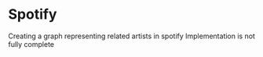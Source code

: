 # Spotify
Creating a graph representing related artists in spotify
Implementation is not fully complete
